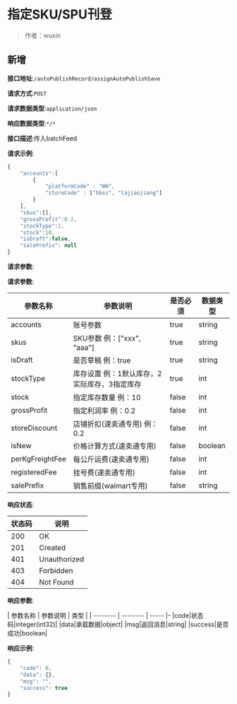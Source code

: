 # 指定SKU/SPU刊登

> 作者：wuxin

## 新增


**接口地址**:`/autoPublishRecord/assignAutoPublishSave`


**请求方式**:`POST`


**请求数据类型**:`application/json`


**响应数据类型**:`*/*`


**接口描述**:传入batchFeed


**请求示例**:


```javascript
{
	"accounts":[
		{
			"platformCode" : "WH",
			"storeCode" : ["bbss", "lajiaojiang"]
		}
	],
	"skus":[],
	"grossProfit":0.2,
	"stockType":1,
	"stock":10,
	"isDraft":false,
	"salePrefix": null
}
```


**请求参数**:


**请求参数**:


| 参数名称 | 参数说明 | 是否必须 | 数据类型 |
| -------- | -------- | -------- | -------- |
|accounts|账号参数|true|string|
|skus|SKU参数 例：["xxx", "aaa"]|true|string|
|isDraft|是否草稿 例：true|true|string|
|stockType|库存设置 例：1默认库存，2实际库存，3指定库存|true|int|
|stock|指定库存数量 例：10|false|int|
|grossProfit|指定利润率 例：0.2|false|int|
|storeDiscount|店铺折扣(速卖通专用) 例：0.2|false|int|
|isNew|价格计算方式(速卖通专用) |false|boolean|
|perKgFreightFee|每公斤运费(速卖通专用) |false|int|
|registeredFee|挂号费(速卖通专用) |false|int|
|salePrefix | 销售前缀(walmart专用) | false | string|



**响应状态**:


| 状态码 | 说明 |
| -------- | -------- |
|200|OK|
|201|Created|
|401|Unauthorized|
|403|Forbidden|
|404|Not Found|


**响应参数**:


| 参数名称 | 参数说明 | 类型 |
| -------- | -------- | ----- |-
|code|状态码|integer(int32)|
|data|承载数据|object|
|msg|返回消息|string|
|success|是否成功|boolean|


**响应示例**:
```javascript
{
	"code": 0,
	"data": {},
	"msg": "",
	"success": true
}
```